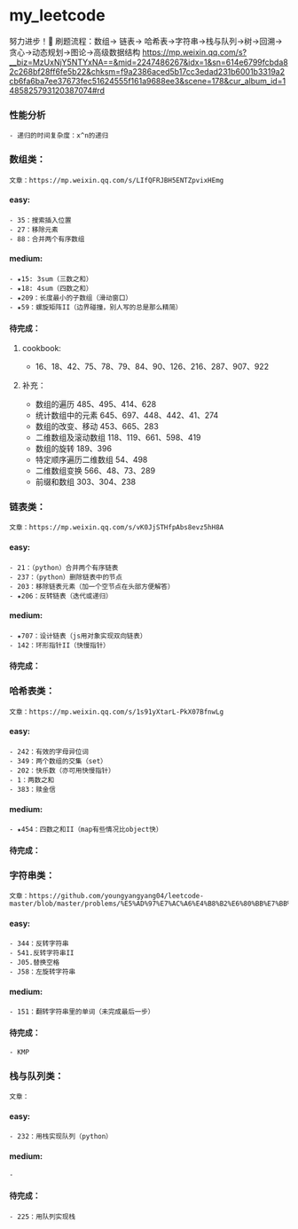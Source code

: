 # my_leetcode
努力进步！💪
刷题流程：数组-> 链表-> 哈希表->字符串->栈与队列->树->回溯->贪心->动态规划->图论->高级数据结构
https://mp.weixin.qq.com/s?__biz=MzUxNjY5NTYxNA==&mid=2247486267&idx=1&sn=614e6799fcbda82c268bf28ff6fe5b22&chksm=f9a2386aced5b17cc3edad231b6001b3319a2cb6fa6ba7ee37673fec51624555f161a9688ee3&scene=178&cur_album_id=1485825793120387074#rd

### 性能分析
    - 递归的时间复杂度：x^n的递归

### 数组类：
    文章：https://mp.weixin.qq.com/s/LIfQFRJBH5ENTZpvixHEmg

#### easy:
    - 35：搜索插入位置
    - 27：移除元素
    - 88：合并两个有序数组

#### medium:
    - ★15: 3sum（三数之和）
    - ★18: 4sum（四数之和）
    - ★209：长度最小的子数组（滑动窗口）
    - ★59：螺旋矩阵II（边界碰撞，别人写的总是那么精简）

#### 待完成：
1. cookbook:
    - 16、18、42、75、78、79、84、90、126、216、287、907、922

2. 补充：
    - 数组的遍历 485、495、414、628
    - 统计数组中的元素 645、697、448、442、41、274
    - 数组的改变、移动 453、665、283
    - 二维数组及滚动数组 118、119、661、598、419
    - 数组的旋转 189、396
    - 特定顺序遍历二维数组 54、498
    - 二维数组变换 566、48、73、289
    - 前缀和数组 303、304、238


### 链表类：
    文章：https://mp.weixin.qq.com/s/vK0JjSTHfpAbs8evz5hH8A

#### easy:
    - 21：（python）合并两个有序链表
    - 237：（python）删除链表中的节点
    - 203：移除链表元素（加一个空节点在头部方便解答）
    - ★206：反转链表（迭代或递归）

#### medium:
    - ★707：设计链表（js用对象实现双向链表）
    - 142：环形指针II（快慢指针）

#### 待完成：


### 哈希表类：
    文章：https://mp.weixin.qq.com/s/1s91yXtarL-PkX07BfnwLg

#### easy:
    - 242：有效的字母异位词
    - 349：两个数组的交集（set）
    - 202：快乐数（亦可用快慢指针）
    - 1：两数之和
    - 383：赎金信

#### medium:
    - ★454：四数之和II（map有些情况比object快）

#### 待完成：


### 字符串类：
    文章：https://github.com/youngyangyang04/leetcode-master/blob/master/problems/%E5%AD%97%E7%AC%A6%E4%B8%B2%E6%80%BB%E7%BB%93.md

#### easy:
    - 344：反转字符串
    - 541.反转字符串II
    - J05.替换空格
    - J58：左旋转字符串

#### medium:
    - 151：翻转字符串里的单词（未完成最后一步）

#### 待完成：
    - KMP

### 栈与队列类：
    文章：

#### easy:
    - 232：用栈实现队列（python）

#### medium:
    - 

#### 待完成：
    - 225：用队列实现栈
